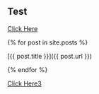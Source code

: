 ## Test

[Click Here](https://github.com)

{% for post in site.posts %}

   [{{ post.title }}]({{ post.url }})

{% endfor %}

[Click Here3](https://github.com)
